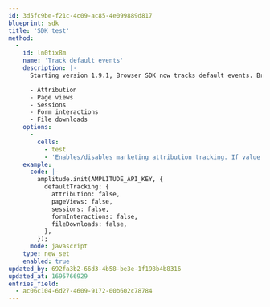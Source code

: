 ```yaml
---
id: 3d5fc9be-f21c-4c09-ac85-4e099889d817
blueprint: sdk
title: 'SDK test'
method:
  -
    id: ln0tix8m
    name: 'Track default events'
    description: |-
      Starting version 1.9.1, Browser SDK now tracks default events. Browser SDK can be configured to track the following events automatically:

      - Attribution
      - Page views
      - Sessions
      - Form interactions
      - File downloads
    options:
      -
        cells:
          - test
          - 'Enables/disables marketing attribution tracking. If value is true, Amplitude tracks marketing attribution events otherwise marketing attribution tracking is disabled. Default value is true.'
    example:
      code: |-
        amplitude.init(AMPLITUDE_API_KEY, {
          defaultTracking: {
            attribution: false,
            pageViews: false,
            sessions: false,
            formInteractions: false,
            fileDownloads: false,
          },
        });
      mode: javascript
    type: new_set
    enabled: true
updated_by: 692fa3b2-66d3-4b58-be3e-1f198b4b8316
updated_at: 1695766929
entries_field:
  - ac06c104-6d27-4609-9172-00b602c78784
---
```

